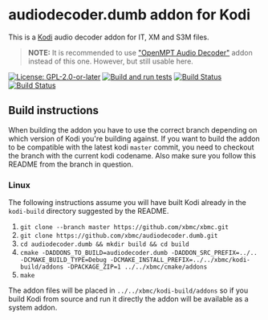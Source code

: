 # audiodecoder.dumb addon for Kodi

This is a [Kodi](https://kodi.tv) audio decoder addon for IT, XM and S3M files.

> **NOTE:** It is recommended to use ["OpenMPT Audio Decoder"](https://github.com/xbmc/audiodecoder.openmpt) addon instead of this one. However, but still usable here.

[![License: GPL-2.0-or-later](https://img.shields.io/badge/License-GPL%20v2+-blue.svg)](LICENSE.md)
[![Build and run tests](https://github.com/xbmc/audiodecoder.dumb/actions/workflows/build.yml/badge.svg?branch=Nexus)](https://github.com/xbmc/audiodecoder.dumb/actions/workflows/build.yml)
[![Build Status](https://dev.azure.com/teamkodi/binary-addons/_apis/build/status/xbmc.audiodecoder.dumb?branchName=Nexus)](https://dev.azure.com/teamkodi/binary-addons/_build/latest?definitionId=1&branchName=Nexus)
[![Build Status](https://jenkins.kodi.tv/view/Addons/job/xbmc/job/audiodecoder.dumb/job/Nexus/badge/icon)](https://jenkins.kodi.tv/blue/organizations/jenkins/xbmc%2Faudiodecoder.dumb/branches/)
<!--- [![Build Status](https://ci.appveyor.com/api/projects/status/github/xbmc/audiodecoder.dumb?branch=Nexus&svg=true)](https://ci.appveyor.com/project/xbmc/audiodecoder-dumb?branch=Nexus) -->

## Build instructions

When building the addon you have to use the correct branch depending on which version of Kodi you're building against. 
If you want to build the addon to be compatible with the latest kodi `master` commit, you need to checkout the branch with the current kodi codename.
Also make sure you follow this README from the branch in question.

### Linux

The following instructions assume you will have built Kodi already in the `kodi-build` directory 
suggested by the README.

1. `git clone --branch master https://github.com/xbmc/xbmc.git`
2. `git clone https://github.com/xbmc/audiodecoder.dumb.git`
3. `cd audiodecoder.dumb && mkdir build && cd build`
4. `cmake -DADDONS_TO_BUILD=audiodecoder.dumb -DADDON_SRC_PREFIX=../.. -DCMAKE_BUILD_TYPE=Debug -DCMAKE_INSTALL_PREFIX=../../xbmc/kodi-build/addons -DPACKAGE_ZIP=1 ../../xbmc/cmake/addons`
5. `make`

The addon files will be placed in `../../xbmc/kodi-build/addons` so if you build Kodi from source and run it directly 
the addon will be available as a system addon.
